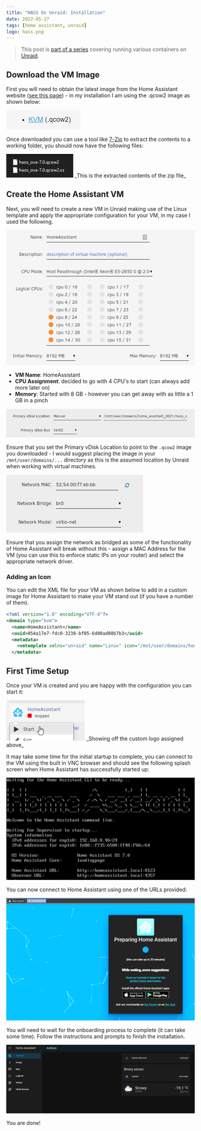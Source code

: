 ```yaml
---
title: "HASS On Unraid: Installation"
date: 2022-05-27
tags: [home assistant, unraid]
logo: hass.png
---
```


> This post is [part of a series](/series/) covering running various containers on [Unraid](https://unraid.net/).

## Download the VM Image

First you will need to obtain the latest image from the Home Assistant website ([see this page](https://www.home-assistant.io/installation/alternative)) - in my installation I am using the .qcow2 image as shown below:

<img src="./001.png" alt="" />

Once downloaded you can use a tool like [7-Zip](https://www.7-zip.org/) to extract the contents to a working folder, you should now have the following files:

<img src="./002.png" alt="" />
_This is the extracted contents of the zip file_

## Create the Home Assistant VM

Next, you will need to create a new VM in Unraid making use of the Linux template and apply the appropriate configuration for your VM, in my case I used the following.

<img src="./003.png" alt="" />

- **VM Name**: HomeAssistant
- **CPU Assignment**: decided to go with 4 CPU's to start (can always add more later on)
- **Memory**: Started with 8 GB - however you can get away with as little a 1 GB in a pinch

<img src="./004.png" alt="" />

Ensure that you set the Primary vDisk Location to point to the `.qcow2` image you downloaded - I would suggest placing the image in your `/mnt/user/domains/...` directory as this is the assumed location by Unraid when working with virtual machines.

<img src="./005.png" alt="" />

Ensure that you assign the network as bridged as some of the functionality of Home Assistant will break without this - assign a MAC Address for the VM (you can use this to enforce static IPs on your router) and select the appropriate network driver.

### Adding an Icon

You can edit the XML file for your VM as shown below to add in a custom image for Home Assistant to make your VM stand out (if you have a number of them).

```xml
<?xml version="1.0" encoding="UTF-8"?>
<domain type="kvm">
  <name>HomeAssistant</name>
  <uuid>054a17e7-fdc0-3238-bf05-6d00ad80b7b3</uuid>
  <metadata>
    <vmtemplate xmlns="unraid" name="Linux" icon="/mnt/user/domains/home_assistant_2021/logo.png" os="linux"/>
  </metadata>
```

## First Time Setup

Once your VM is created and you are happy with the configuration you can start it:

<img src="./006.png" alt="" />
_Showing off the custom logo assigned above_

It may take some time for the initial startup to complete, you can connect to the VM using the built in VNC browser and should see the following splash screen when Home Assistant has successfully started up:

<img src="./007.png" alt="" />

You can now connect to Home Assistant using one of the URLs provided:

<img src="./008.png" alt="" />

You will need to wait for the onboarding process to complete (it can take some time). Follow the instructions and prompts to finish the installation.

<img src="./009.png" alt="" />

You are done!
